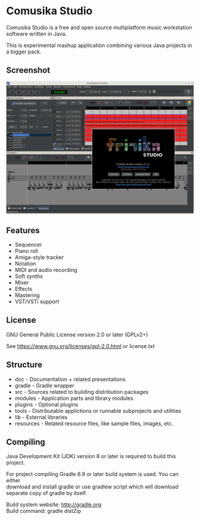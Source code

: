 Comusika Studio
===============

Comusika Studio is a free and open source multiplatform music workstation software written in Java.

This is experimental mashup application combining various Java projects in a bigger pack.

Screenshot
----------

![Comusika Studio Screenshot](images/screenshot.png?raw=true)

Features
--------

 * Sequencer
 * Piano roll
 * Amiga-style tracker
 * Notation
 * MIDI and audio recording
 * Soft synths
 * Mixer
 * Effects
 * Mastering
 * VST/VSTi support

License
-------

GNU General Public License version 2.0 or later (GPLv2+)

See https://www.gnu.org/licenses/gpl-2.0.html or license.txt

Structure
---------

 * doc - Documentation + related presentations
 * gradle - Gradle wrapper
 * src - Sources related to building distribution packages
 * modules - Application parts and library modules
 * plugins - Optional plugins
 * tools - Distributable applictions or runnable subprojects and utilities
 * lib - External libraries
 * resources - Related resource files, like sample files, images, etc.

Compiling
---------

Java Development Kit (JDK) version 8 or later is required to build this project.

For project compiling Gradle 6.9 or later build system is used. You can either  
download and install gradle or use gradlew script which will download separate copy of gradle by itself.

Build system website: http://gradle.org  
Build command: gradle distZip
